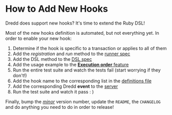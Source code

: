 How to Add New Hooks
====================

Dredd does support new hooks? It's time to extend the Ruby DSL!

Most of the new hooks definition is automated, but not everything yet.
In order to enable your new hook:

1. Determine if the hook is specific to a transaction or applies to all of them
1. Add the _registration_ and _run_ method to the [runner spec][runner-spec]
1. Add the DSL method to the [DSL spec][methods-spec]
1. Add the usage example to the [**Execution order** feature][feature]
1. Run the entire test suite and watch the tests fail (start worrying if they don't!)
1. Add the hook name to the corresponding list in the [definitions file][def]
1. Add the corresponding Dredd **event** to the [server][server]
1. Run the test suite and watch it pass : )

Finally, bump the [_minor_][semver] version number, update the `README`, the `CHANGELOG` and do anything you need to do in order to release!

  [def]: ../lib/dredd_hooks/definitions.rb
  [server]: ../lib/dredd_hooks/server.rb

  [runner-spec]: ../spec/lib/dredd_hooks/runner_spec.rb
  [methods-spec]: ../spec/lib/dredd_hooks/methods_spec.rb
  [feature]: ../features/execution_order.feature
  [semver]: http://semver.org

